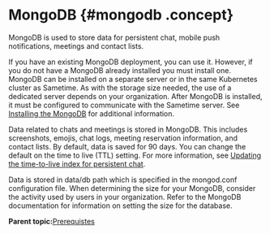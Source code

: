 # MongoDB {#mongodb .concept}

MongoDB is used to store data for persistent chat, mobile push notifications, meetings and contact lists.

If you have an existing MongoDB deployment, you can use it. However, if you do not have a MongoDB already installed you must install one. MongoDB can be installed on a separate server or in the same Kubernetes cluster as Sametime. As with the storage size needed, the use of a dedicated server depends on your organization. After MongoDB is installed, it must be configured to communicate with the Sametime server. See [Installing the MongoDB](installation_mongodb.md) for additional information.

Data related to chats and meetings is stored in MongoDB. This includes screenshots, emojis, chat logs, meeting reservation information, and contact lists. By default, data is saved for 90 days. You can change the default on the time to live \(TTL\) setting. For more information, see [Updating the time-to-live index for persistent chat](update_ttl_index.md).

Data is stored in data/db path which is specified in the mongod.conf configuration file. When determining the size for your MongoDB, consider the activity used by users in your organization. Refer to the MongoDB documentation for information on setting the size for the database.

**Parent topic:**[Prerequistes](c_planning_prereqs.md)

